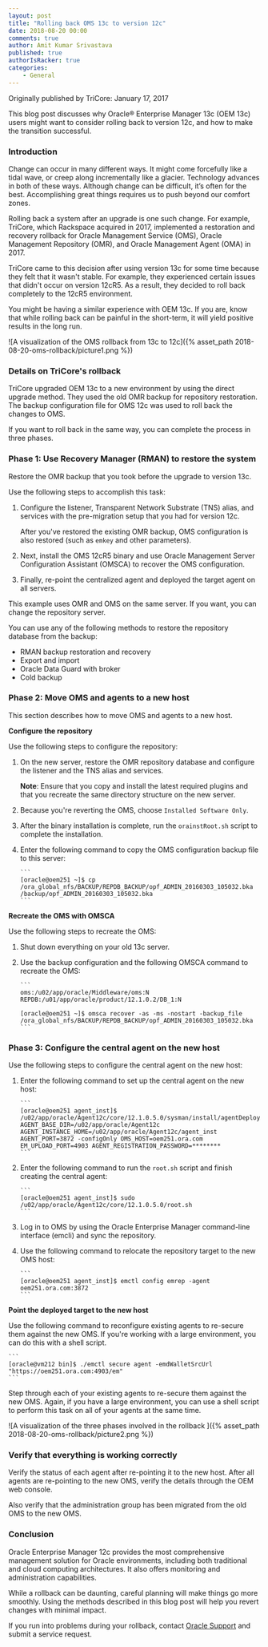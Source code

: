 ```yaml
---
layout: post
title: "Rolling back OMS 13c to version 12c"
date: 2018-08-20 00:00
comments: true
author: Amit Kumar Srivastava
published: true
authorIsRacker: true
categories:
    - General
---
```


Originally published by TriCore: January 17, 2017

This blog post discusses why Oracle&reg; Enterprise Manager 13c (OEM 13c) users
might want to consider rolling back to version 12c, and how to make the
transition successful.

<!-- more -->

### Introduction

Change can occur in many different ways. It might come forcefully like a tidal
wave, or creep along incrementally like a glacier. Technology advances in both
of these ways. Although change can be difficult, it’s often for the best.
Accomplishing great things requires us to push beyond our comfort zones.

Rolling back a system after an upgrade is one such change. For example,
TriCore, which Rackspace acquired in 2017, implemented a restoration and
recovery rollback for Oracle Management Service (OMS), Oracle Management
Repository (OMR), and Oracle Management Agent (OMA) in 2017.

TriCore came to this decision after using version 13c for some time
because they felt that it wasn't stable. For example, they experienced
certain issues that didn't occur on version 12cR5. As a result, they
decided to roll back completely to the 12cR5 environment.

You might be having a similar experience with OEM 13c. If you are, know that
while rolling back can be painful in the short-term, it will yield positive
results in the long run.  

![A visualization of the OMS rollback from 13c
to 12c]({% asset_path 2018-08-20-oms-rollback/picture1.png %})

### Details on TriCore's rollback

TriCore upgraded OEM 13c to a new environment by using the direct upgrade
method. They used the old OMR backup for repository restoration. The backup
configuration file for OMS 12c was used to roll back the changes to OMS.

If you want to roll back in the same way, you can complete the process in three
phases.

### Phase 1: Use Recovery Manager (RMAN) to restore the system

Restore the OMR backup that you took before the upgrade to version 13c.

Use the following steps to accomplish this task:

1. Configure the listener, Transparent Network Substrate (TNS) alias, and
   services with the pre-migration setup that you had for version 12c.

    After you've restored the existing OMR backup, OMS configuration is also
    restored (such as `emkey` and other parameters).

2. Next, install the OMS 12cR5 binary and use Oracle Management Server
   Configuration Assistant (OMSCA) to recover the OMS configuration.

3. Finally, re-point the centralized agent and deployed the target agent on all
   servers.

This example uses OMR and OMS on the same server. If you want, you can change
the repository server.

You can use any of the following methods to restore the repository database
from the backup:

- RMAN backup restoration and recovery
- Export and import
- Oracle Data Guard with broker
- Cold backup

### Phase 2: Move OMS and agents to a new host

This section describes how to move OMS and agents to a new host.

**Configure the repository**

Use the following steps to configure the repository:

1. On the new server, restore the OMR repository database and configure the
   listener and the TNS alias and services.

    **Note**: Ensure that you copy and install the latest required plugins and
    that you recreate the same directory structure on the new server.

2. Because you're reverting the OMS, choose ``Installed Software Only``.

3. After the binary installation is complete, run the `orainstRoot.sh` script
   to complete the installation.  

4. Enter the following command to copy the OMS configuration backup file to
   this server:

       ```
       [oracle@oem251 ~]$ cp /ora_global_nfs/BACKUP/REPDB_BACKUP/opf_ADMIN_20160303_105032.bka /backup/opf_ADMIN_20160303_105032.bka  
       ```

**Recreate the OMS with OMSCA**

Use the following steps to recreate the OMS:

1. Shut down everything on your old 13c server.

2. Use the backup configuration and the following OMSCA command to
   recreate the OMS:  

       ```
       oms:/u02/app/oracle/Middleware/oms:N
       REPDB:/u01/app/oracle/product/12.1.0.2/DB_1:N

       [oracle@oem251 ~]$ omsca recover -as -ms -nostart -backup_file /ora_global_nfs/BACKUP/REPDB_BACKUP/opf_ADMIN_20160303_105032.bka
       ```

### Phase 3: Configure the central agent on the new host

Use the following steps to configure the central agent on the new host:

1. Enter the following command to set up the central agent on the new
   host:  

       ```
       [oracle@oem251 agent_inst]$ /u02/app/oracle/Agent12c/core/12.1.0.5.0/sysman/install/agentDeploy.sh
       AGENT_BASE_DIR=/u02/app/oracle/Agent12c AGENT_INSTANCE_HOME=/u02/app/oracle/Agent12c/agent_inst AGENT_PORT=3872 -configOnly OMS_HOST=oem251.ora.com EM_UPLOAD_PORT=4903 AGENT_REGISTRATION_PASSWORD=********
       ```

2. Enter the following command to run the `root.sh` script and finish creating
   the central agent:

       ```
       [oracle@oem251 agent_inst]$ sudo /u02/app/oracle/Agent12c/core/12.1.0.5.0/root.sh
       ```
3. Log in to OMS by using the Oracle Enterprise Manager command-line interface
   (emcli) and sync the repository.

4. Use the following command to relocate the repository target to the new OMS
   host:

       ```
       [oracle@oem251 agent_inst]$ emctl config emrep -agent oem251.ora.com:3872
       ```

**Point the deployed target to the new host**

Use the following command to reconfigure existing agents to re-secure them
against the new OMS. If you're working with a large environment, you can do
this with a shell script.

    ```
    [oracle@vm212 bin]$ ./emctl secure agent -emdWalletSrcUrl "https://oem251.ora.com:4903/em"
    ```

Step through each of your existing agents to re-secure them against the new
OMS. Again, if you have a large environment, you can use a shell script to
perform this task on all of your agents at the same time.

![A visualization of the three phases involved in the
rollback ]({% asset_path 2018-08-20-oms-rollback/picture2.png %})

### Verify that everything is working correctly

Verify the status of each agent after re-pointing it to the new host. After all
agents are re-pointing to the new OMS, verify the details through the OEM web
console.

Also verify that the administration group has been migrated from the old OMS
to the new OMS.

### Conclusion  

Oracle Enterprise Manager 12c provides the most comprehensive management
solution for Oracle environments, including both traditional and cloud
computing architectures. It also offers monitoring and administration
capabilities.  

While a rollback can be daunting, careful planning will make things go more
smoothly. Using the methods described in this blog post will help you revert
changes with minimal impact. 

If you run into problems during your rollback, contact [Oracle
Support](https://support.oracle.com/) and submit a service request.

